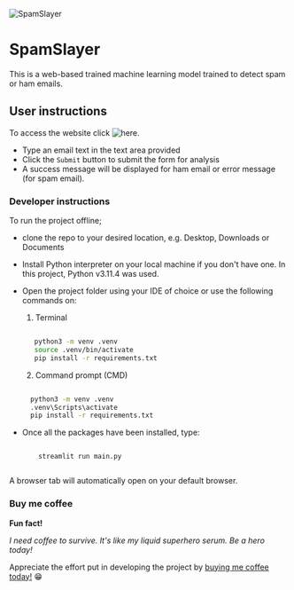 
![SpamSlayer](https://github.com/morikeli/spam-slayer/assets/78599959/4aed416d-94b8-404f-af2a-8fdfc6dcfff2)


# SpamSlayer
This is a web-based trained machine learning model trained to detect spam or ham emails.

## User instructions
To access the website click ![here]([https://spam-slayer.onrender.com](https://spam-slayer.streamlit.app/)). 
 - Type an email text in the text area provided
 - Click the `Submit` button to submit the form for analysis
 - A success message will be displayed for ham email or error message (for spam email).

### Developer instructions
To run the project offline;

  - clone the repo to your desired location, e.g. Desktop, Downloads or Documents
  - Install Python interpreter on your local machine if you don't have one. In this project, Python v3.11.4 was used.
  - Open the project folder using your IDE of choice or use the following commands on:


    1. Terminal
	```bash

       python3 -m venv .venv
       source .venv/bin/activate
       pip install -r requirements.txt

    ```
  

	2. Command prompt (CMD)
     ```cmd

       python3 -m venv .venv
       .venv\Scripts\activate
       pip install -r requirements.txt

    ```
  
  
  - Once all the packages have been installed, type:

	```
  
        streamlit run main.py
  
    ```

   A browser tab will automatically open on your default browser.



### Buy me coffee
**Fun fact!**

*I need coffee to survive. It's like my liquid superhero serum. Be a hero today!*

Appreciate the effort put in developing the project by [buying me coffee today!](https://www.buymeacoffee.com/keli.io) 😁
